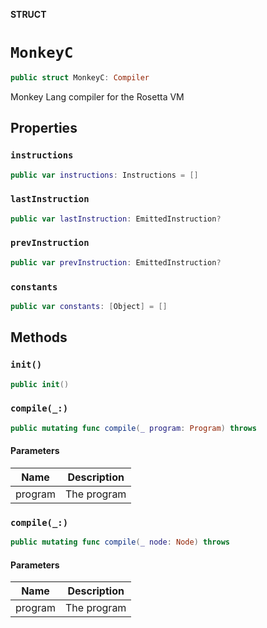 **STRUCT**

# `MonkeyC`

```swift
public struct MonkeyC: Compiler
```

Monkey Lang compiler for the Rosetta VM

## Properties
### `instructions`

```swift
public var instructions: Instructions = []
```

### `lastInstruction`

```swift
public var lastInstruction: EmittedInstruction?
```

### `prevInstruction`

```swift
public var prevInstruction: EmittedInstruction?
```

### `constants`

```swift
public var constants: [Object] = []
```

## Methods
### `init()`

```swift
public init()
```

### `compile(_:)`

```swift
public mutating func compile(_ program: Program) throws
```

#### Parameters

| Name | Description |
| ---- | ----------- |
| program | The program |

### `compile(_:)`

```swift
public mutating func compile(_ node: Node) throws
```

#### Parameters

| Name | Description |
| ---- | ----------- |
| program | The program |